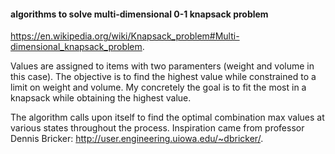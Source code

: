 #### algorithms to solve multi-dimensional 0-1 knapsack problem

https://en.wikipedia.org/wiki/Knapsack_problem#Multi-dimensional_knapsack_problem.

Values are assigned to items with two paramenters (weight and volume in this case). The objective is to find the highest value while constrained to a limit on weight and volume. My concretely the goal is to fit the most in a knapsack while obtaining the highest value.

The algorithm calls upon itself to find the optimal combination max values at various states throughout the process. Inspiration came from professor Dennis Bricker: http://user.engineering.uiowa.edu/~dbricker/.